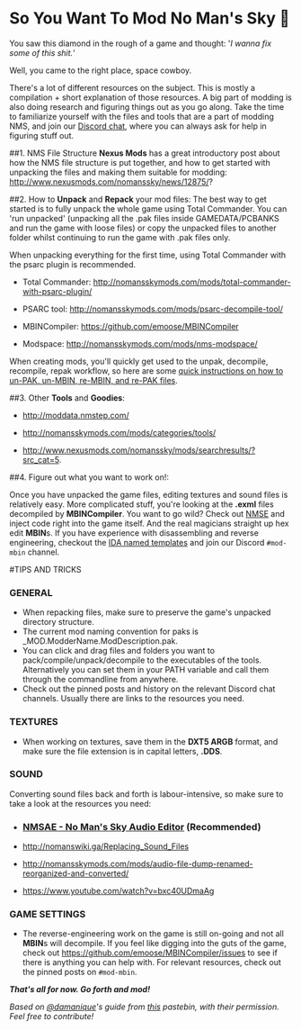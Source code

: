 # So You Want To Mod No Man's Sky :rocket:
 
You saw this diamond in the rough of a game and thought: '*I wanna fix some of this shit.*'

Well, you came to the right place, space cowboy.
 
There's a lot of different resources on the subject. This is mostly a compilation + short explanation of those resources. A big part of modding is also doing research and figuring things out as you go along. Take the time to familiarize yourself with the files and tools that are a part of modding NMS, and join our [Discord chat](https://discord.gg/vRDWeFT), where you can always ask for help in figuring stuff out.
 
##1. NMS File Structure
**Nexus Mods** has a great introductory post about how the NMS file structure is put together, and how to get started with unpacking the files and making them suitable for modding:
http://www.nexusmods.com/nomanssky/news/12875/?



##2. How to **Unpack** and **Repack** your mod files:
The best way to get started is to fully unpack the whole game using Total Commander. You can 'run unpacked' (unpacking all the .pak files inside GAMEDATA/PCBANKS and run the game with loose files) or copy the unpacked files to another folder whilst continuing to run the game with .pak files only.

When unpacking everything for the first time, using Total Commander with the psarc plugin is recommended.

* Total Commander: http://nomansskymods.com/mods/total-commander-with-psarc-plugin/

* PSARC tool: http://nomansskymods.com/mods/psarc-decompile-tool/

* MBINCompiler: https://github.com/emoose/MBINCompiler

* Modspace: http://nomansskymods.com/mods/nms-modspace/

When creating mods, you'll quickly get used to the unpak, decompile, recompile, repak workflow, so here are some [quick instructions on how to un-PAK, un-MBIN, re-MBIN, and re-PAK files](https://www.reddit.com/r/NoMansSkyMods/comments/51kjk4/quick_instructions_on_how_to_unpak_unmbin_rembin/).

##3. Other **Tools** and **Goodies**:

* http://moddata.nmstep.com/

* http://nomansskymods.com/mods/categories/tools/

* http://www.nexusmods.com/nomanssky/mods/searchresults/?src_cat=5.



##4. Figure out what you want to work on!:

Once you have unpacked the game files, editing textures and sound files is relatively easy. More complicated stuff, you're looking at the **.exml** files decompiled by **MBINCompiler**. You want to go wild? Check out [NMSE](http://www.nexusmods.com/nomanssky/mods/9/?) and inject code right into the game itself. And the real magicians straight up hex edit **MBIN**s. If you have experience with disassembling and reverse engineering, checkout the [IDA named templates](http://nomansskymods.com/mods/ida-named-templates-i64/) and join our Discord `#mod-mbin` channel.




#TIPS AND TRICKS
 
### GENERAL
- When repacking files, make sure to preserve the game's unpacked directory structure.
- The current mod naming convention for paks is _MOD.ModderName.ModDescription.pak.
- You can click and drag files and folders you want to pack/compile/unpack/decompile to the executables of the tools. Alternatively you can set them in your PATH variable and call them through the commandline from anywhere.
- Check out the pinned posts and history on the relevant Discord chat channels. Usually there are links to the resources you need.


### TEXTURES
- When working on textures, save them in the **DXT5 ARGB** format, and make sure the file extension is in capital letters, **.DDS**.


### SOUND
Converting sound files back and forth is labour-intensive, so make sure to take a look at the resources you need:

* ### [NMSAE - No Man's Sky Audio Editor](http://www.nexusmods.com/nomanssky/mods/195/?) (Recommended)

* http://nomanswiki.ga/Replacing_Sound_Files

* http://nomansskymods.com/mods/audio-file-dump-renamed-reorganized-and-converted/

* https://www.youtube.com/watch?v=bxc40UDmaAg


### GAME SETTINGS
- The reverse-engineering work on the game is still on-going and not all **MBIN**s will decompile. If you feel like digging into the guts of the game, check out https://github.com/emoose/MBINCompiler/issues to see if there is anything you can help with. For relevant resources, check out the pinned posts on `#mod-mbin`.

***That's all for now. Go forth and mod!***


*Based on [@damanique](https://github.com/damanique)'s guide from [this](http://pastebin.com/N4aqLHzG) pastebin, with their permission. Feel free to contribute!*
